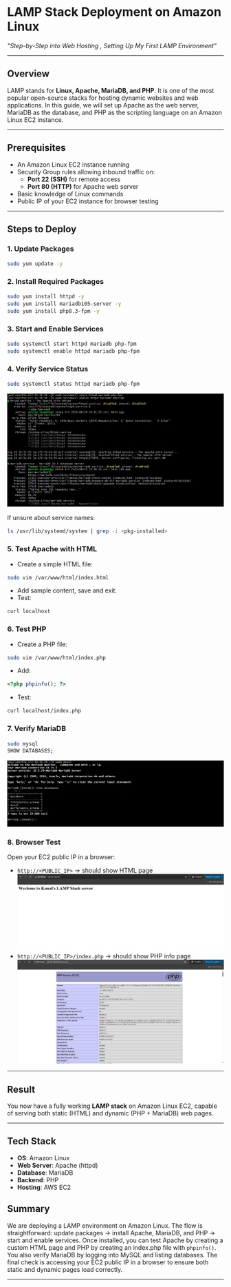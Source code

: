 # LAMP Stack Deployment on Amazon Linux


*"Step-by-Step into Web Hosting , Setting Up My First LAMP Environment"*  

---

## Overview
LAMP stands for **Linux, Apache, MariaDB, and PHP**. It is one of the most popular open-source stacks for hosting dynamic websites and web applications. In this guide, we will set up Apache as the web server, MariaDB as the database, and PHP as the scripting language on an Amazon Linux EC2 instance.

---

## Prerequisites
- An Amazon Linux EC2 instance running
- Security Group rules allowing inbound traffic on:
  - **Port 22 (SSH)** for remote access
  - **Port 80 (HTTP)** for Apache web server
- Basic knowledge of Linux commands
- Public IP of your EC2 instance for browser testing

---

## Steps to Deploy

### 1. Update Packages
```bash
sudo yum update -y
````

### 2. Install Required Packages

```bash
sudo yum install httpd -y
sudo yum install mariadb105-server -y
sudo yum install php8.3-fpm -y
```

### 3. Start and Enable Services

```bash
sudo systemctl start httpd mariadb php-fpm
sudo systemctl enable httpd mariadb php-fpm
```

### 4. Verify Service Status

```bash
sudo systemctl status httpd mariadb php-fpm
```
![alt text](image-5.png)


If unsure about service names:

```bash
ls /usr/lib/systemd/system | grep -i <pkg-installed>
```

### 5. Test Apache with HTML

* Create a simple HTML file:

```bash
sudo vim /var/www/html/index.html
```

* Add sample content, save and exit.
* Test:

```bash
curl localhost
```

### 6. Test PHP

* Create a PHP file:

```bash
sudo vim /var/www/html/index.php
```

* Add:

```php
<?php phpinfo(); ?>
```

* Test:

```bash
curl localhost/index.php
```

### 7. Verify MariaDB

```bash
sudo mysql
SHOW DATABASES;
```

![alt text](image-2.png)


### 8. Browser Test

Open your EC2 public IP in a browser:

* `http://<PUBLIC_IP>` → should show HTML page
![alt text](image.png)
* `http://<PUBLIC_IP>/index.php` → should show PHP info page
![alt text](image-1.png)

---

## Result
You now have a fully working **LAMP stack** on Amazon Linux EC2, capable of serving both static (HTML) and dynamic (PHP + MariaDB) web pages.

---

## Tech Stack
- **OS**: Amazon Linux  
- **Web Server**: Apache (httpd)  
- **Database**: MariaDB  
- **Backend**: PHP  
- **Hosting**: AWS EC2  


## Summary

We are deploying a LAMP environment on Amazon Linux. The flow is straightforward: update packages → install Apache, MariaDB, and PHP → start and enable services. Once installed, you can test Apache by creating a custom HTML page and PHP by creating an index.php file with `phpinfo()`. You also verify MariaDB by logging into MySQL and listing databases. The final check is accessing your EC2 public IP in a browser to ensure both static and dynamic pages load correctly.

---

